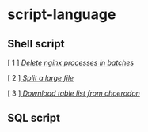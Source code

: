 # script-language 


## Shell script

[ 1 ][ *Delete nginx processes in batches* ](./01%20delete-nginx-processes.sh)

[ 2 ][ *Split a large file* ](./02%20split-large-file.sh)

[ 3 ][ *Download table list from choerodon* ](./03%20downlod-table-list.sh)



## SQL script


